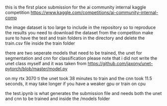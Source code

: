 this is the first place submission for the ai community internal kaggle competition
https://www.kaggle.com/competitions/ai-community-internal-comp

the image dataset is too large to include in the repository so to reproduce the results you need to download the dataset from the competiton 
make sure to have the test and train folders in the directory and delete the train.csv file inside the train folder

there are two seperate models that need to be trained, the unet for segmentation and cnn for classification
please note that i did not write the unet class myself and it was taken from https://github.com/jaxony/unet-pytorch/blob/master/model.py

on my rtx 3070 ti the unet took 38 minutes to train and the cnn took 11.5 seconds, it may take longer if you have a weaker gpu or train on cpu

the test.ipynb is what generates the submission file and needs both the unet and cnn to be trained and inside the /models folder
